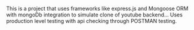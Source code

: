 This is a project that uses frameworks like express.js and Mongoose ORM with mongoDb integration to simulate clone of youtube backend...
Uses production level testing with api checking through POSTMAN testing.
